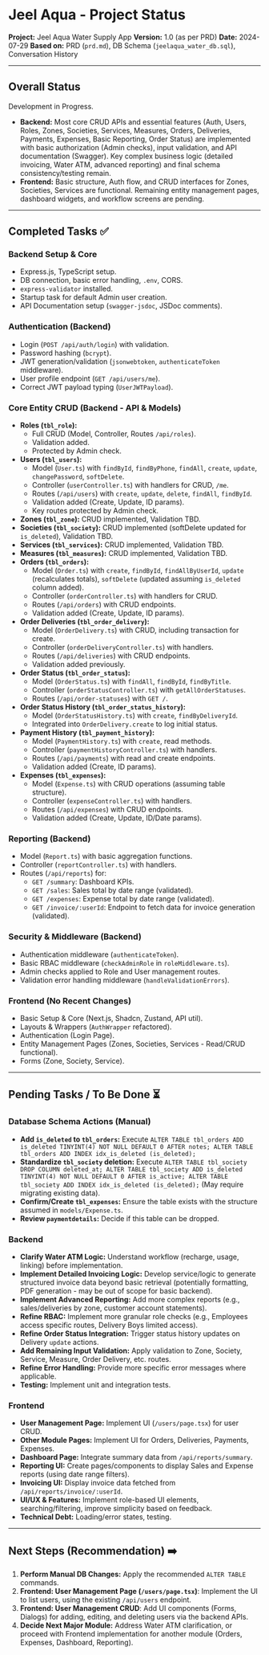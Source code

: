 # Jeel Aqua - Project Status

**Project:** Jeel Aqua Water Supply App
**Version:** 1.0 (as per PRD)
**Date:** 2024-07-29
**Based on:** PRD (`prd.md`), DB Schema (`jeelaqua_water_db.sql`), Conversation History

---

## Overall Status

Development in Progress.

*   **Backend:** Most core CRUD APIs and essential features (Auth, Users, Roles, Zones, Societies, Services, Measures, Orders, Deliveries, Payments, Expenses, Basic Reporting, Order Status) are implemented with basic authorization (Admin checks), input validation, and API documentation (Swagger). Key complex business logic (detailed invoicing, Water ATM, advanced reporting) and final schema consistency/testing remain.
*   **Frontend:** Basic structure, Auth flow, and CRUD interfaces for Zones, Societies, Services are functional. Remaining entity management pages, dashboard widgets, and workflow screens are pending.

---

## Completed Tasks ✅

### Backend Setup & Core
*   Express.js, TypeScript setup.
*   DB connection, basic error handling, `.env`, CORS.
*   `express-validator` installed.
*   Startup task for default Admin user creation.
*   API Documentation setup (`swagger-jsdoc`, JSDoc comments).

### Authentication (Backend)
*   Login (`POST /api/auth/login`) with validation.
*   Password hashing (`bcrypt`).
*   JWT generation/validation (`jsonwebtoken`, `authenticateToken` middleware).
*   User profile endpoint (`GET /api/users/me`).
*   Correct JWT payload typing (`UserJWTPayload`).

### Core Entity CRUD (Backend - API & Models)
*   **Roles (`tbl_role`):**
    *   Full CRUD (Model, Controller, Routes `/api/roles`).
    *   Validation added.
    *   Protected by Admin check.
*   **Users (`tbl_users`):**
    *   Model (`User.ts`) with `findById`, `findByPhone`, `findAll`, `create`, `update`, `changePassword`, `softDelete`.
    *   Controller (`userController.ts`) with handlers for CRUD, `/me`.
    *   Routes (`/api/users`) with `create`, `update`, `delete`, `findAll`, `findById`.
    *   Validation added (Create, Update, ID params).
    *   Key routes protected by Admin check.
*   **Zones (`tbl_zone`):** CRUD implemented, Validation TBD.
*   **Societies (`tbl_society`):** CRUD implemented (softDelete updated for `is_deleted`), Validation TBD.
*   **Services (`tbl_services`):** CRUD implemented, Validation TBD.
*   **Measures (`tbl_measures`):** CRUD implemented, Validation TBD.
*   **Orders (`tbl_orders`):**
    *   Model (`Order.ts`) with `create`, `findById`, `findAllByUserId`, `update` (recalculates totals), `softDelete` (updated assuming `is_deleted` column added).
    *   Controller (`orderController.ts`) with handlers for CRUD.
    *   Routes (`/api/orders`) with CRUD endpoints.
    *   Validation added (Create, Update, ID params).
*   **Order Deliveries (`tbl_order_delivery`):**
    *   Model (`OrderDelivery.ts`) with CRUD, including transaction for create.
    *   Controller (`orderDeliveryController.ts`) with handlers.
    *   Routes (`/api/deliveries`) with CRUD endpoints.
    *   Validation added previously.
*   **Order Status (`tbl_order_status`):**
    *   Model (`OrderStatus.ts`) with `findAll`, `findById`, `findByTitle`.
    *   Controller (`orderStatusController.ts`) with `getAllOrderStatuses`.
    *   Routes (`/api/order-statuses`) with `GET /`.
*   **Order Status History (`tbl_order_status_history`):**
    *   Model (`OrderStatusHistory.ts`) with `create`, `findByDeliveryId`.
    *   Integrated into `OrderDelivery.create` to log initial status.
*   **Payment History (`tbl_payment_history`):**
    *   Model (`PaymentHistory.ts`) with `create`, read methods.
    *   Controller (`paymentHistoryController.ts`) with handlers.
    *   Routes (`/api/payments`) with read and create endpoints.
    *   Validation added (Create, ID params).
*   **Expenses (`tbl_expenses`):**
    *   Model (`Expense.ts`) with CRUD operations (assuming table structure).
    *   Controller (`expenseController.ts`) with handlers.
    *   Routes (`/api/expenses`) with CRUD endpoints.
    *   Validation added (Create, Update, ID/Date params).

### Reporting (Backend)
*   Model (`Report.ts`) with basic aggregation functions.
*   Controller (`reportController.ts`) with handlers.
*   Routes (`/api/reports`) for:
    *   `GET /summary`: Dashboard KPIs.
    *   `GET /sales`: Sales total by date range (validated).
    *   `GET /expenses`: Expense total by date range (validated).
    *   `GET /invoice/:userId`: Endpoint to fetch data for invoice generation (validated).

### Security & Middleware (Backend)
*   Authentication middleware (`authenticateToken`).
*   Basic RBAC middleware (`checkAdminRole` in `roleMiddleware.ts`).
*   Admin checks applied to Role and User management routes.
*   Validation error handling middleware (`handleValidationErrors`).

### Frontend (No Recent Changes)
*   Basic Setup & Core (Next.js, Shadcn, Zustand, API util).
*   Layouts & Wrappers (`AuthWrapper` refactored).
*   Authentication (Login Page).
*   Entity Management Pages (Zones, Societies, Services - Read/CRUD functional).
*   Forms (Zone, Society, Service).

---

## Pending Tasks / To Be Done ⏳

### Database Schema Actions (Manual)
*   **Add `is_deleted` to `tbl_orders`:** Execute `ALTER TABLE tbl_orders ADD is_deleted TINYINT(4) NOT NULL DEFAULT 0 AFTER notes; ALTER TABLE tbl_orders ADD INDEX idx_is_deleted (is_deleted);`
*   **Standardize `tbl_society` deletion:** Execute `ALTER TABLE tbl_society DROP COLUMN deleted_at; ALTER TABLE tbl_society ADD is_deleted TINYINT(4) NOT NULL DEFAULT 0 AFTER is_active; ALTER TABLE tbl_society ADD INDEX idx_is_deleted (is_deleted);` (May require migrating existing data).
*   **Confirm/Create `tbl_expenses`:** Ensure the table exists with the structure assumed in `models/Expense.ts`.
*   **Review `paymentdetails`:** Decide if this table can be dropped.

### Backend
*   **Clarify Water ATM Logic:** Understand workflow (recharge, usage, linking) before implementation.
*   **Implement Detailed Invoicing Logic:** Develop service/logic to generate structured invoice data beyond basic retrieval (potentially formatting, PDF generation - may be out of scope for basic backend).
*   **Implement Advanced Reporting:** Add more complex reports (e.g., sales/deliveries by zone, customer account statements).
*   **Refine RBAC:** Implement more granular role checks (e.g., Employees access specific routes, Delivery Boys limited access).
*   **Refine Order Status Integration:** Trigger status history updates on Delivery `update` actions.
*   **Add Remaining Input Validation:** Apply validation to Zone, Society, Service, Measure, Order Delivery, etc. routes.
*   **Refine Error Handling:** Provide more specific error messages where applicable.
*   **Testing:** Implement unit and integration tests.

### Frontend
*   **User Management Page:** Implement UI (`/users/page.tsx`) for user CRUD.
*   **Other Module Pages:** Implement UI for Orders, Deliveries, Payments, Expenses.
*   **Dashboard Page:** Integrate summary data from `/api/reports/summary`.
*   **Reporting UI:** Create pages/components to display Sales and Expense reports (using date range filters).
*   **Invoicing UI:** Display invoice data fetched from `/api/reports/invoice/:userId`.
*   **UI/UX & Features:** Implement role-based UI elements, searching/filtering, improve simplicity based on feedback.
*   **Technical Debt:** Loading/error states, testing.

---

## Next Steps (Recommendation) ➡️

1.  **Perform Manual DB Changes:** Apply the recommended `ALTER TABLE` commands.
2.  **Frontend: User Management Page (`/users/page.tsx`)**: Implement the UI to list users, using the existing `/api/users` endpoint.
3.  **Frontend: User Management CRUD**: Add UI components (Forms, Dialogs) for adding, editing, and deleting users via the backend APIs.
4.  **Decide Next Major Module:** Address Water ATM clarification, or proceed with Frontend implementation for another module (Orders, Expenses, Dashboard, Reporting). 